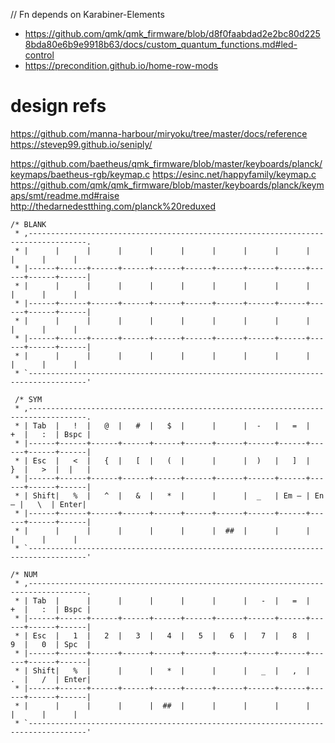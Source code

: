 // Fn depends on Karabiner-Elements

- https://github.com/qmk/qmk_firmware/blob/d8f0faabdad2e2bc80d2258bda80e6b9e9918b63/docs/custom_quantum_functions.md#led-control
- https://precondition.github.io/home-row-mods


# design refs
https://github.com/manna-harbour/miryoku/tree/master/docs/reference
https://stevep99.github.io/seniply/

https://github.com/baetheus/qmk_firmware/blob/master/keyboards/planck/keymaps/baetheus-rgb/keymap.c
https://esinc.net/happyfamily/keymap.c
https://github.com/qmk/qmk_firmware/blob/master/keyboards/planck/keymaps/smt/readme.md#raise
http://thedarnedestthing.com/planck%20reduxed

``` 
/* BLANK 
 * ,-----------------------------------------------------------------------------------.
 * |      |      |      |      |      |      |      |      |      |      |      |      |
 * |------+------+------+------+------+------+------+------+------+------+------+------|
 * |      |      |      |      |      |      |      |      |      |      |      |      |
 * |------+------+------+------+------+------+------+------+------+------+------+------|
 * |      |      |      |      |      |      |      |      |      |      |      |      |
 * |------+------+------+------+------+------+------+------+------+------+------+------|
 * |      |      |      |      |      |      |      |      |      |      |      |      |
 * `-----------------------------------------------------------------------------------'

 /* SYM
 * ,-----------------------------------------------------------------------------------.
 * | Tab  |   !  |   @  |   #  |   $  |      |      |  -   |   =  |   +  |   :  | Bspc |
 * |------+------+------+------+------+------+------+------+------+------+------+------|
 * | Esc  |   <  |   {  |   [  |   (  |      |      |  )   |   ]  |   }  |   >  |  |   |
 * |------+------+------+------+------+------+------+------+------+------+------+------|
 * | Shift|   %  |   ^  |   &  |   *  |      |      |  _   | Em — | En – |   \  | Enter|
 * |------+------+------+------+------+------+------+------+------+------+------+------|
 * |      |      |      |      |      |      |  ##  |      |      |      |      |      |
 * `-----------------------------------------------------------------------------------'

/* NUM 
 * ,-----------------------------------------------------------------------------------.
 * | Tab  |      |      |      |      |      |      |   -  |   =  |   +  |   :  | Bspc |
 * |------+------+------+------+------+------+------+------+------+------+------+------|
 * | Esc  |   1  |   2  |   3  |   4  |   5  |   6  |   7  |   8  |   9  |   0  | Spc  |
 * |------+------+------+------+------+------+------+------+------+------+------+------|
 * | Shift|   %  |      |      |   *  |      |      |   _  |   ,  |   .  |   /  | Enter|
 * |------+------+------+------+------+------+------+------+------+------+------+------|
 * |      |      |      |      |  ##  |      |      |      |      |      |      |      |
 * `-----------------------------------------------------------------------------------'

```

